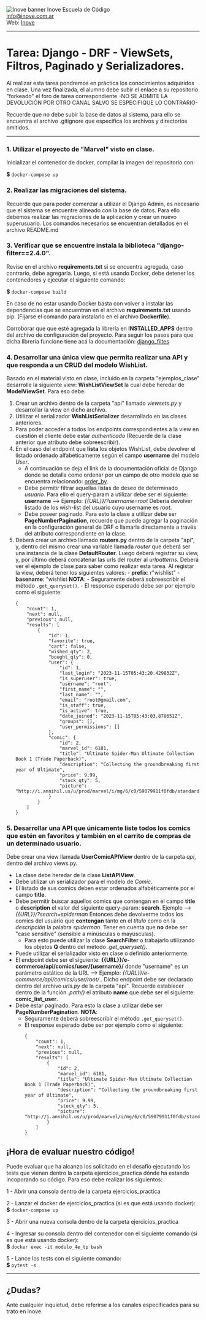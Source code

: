 ![Inove banner](/inove.jpg)
Inove Escuela de Código\
info@inove.com.ar\
Web: [Inove](http://inove.com.ar)

---
# Tarea: Django - DRF - ViewSets, Filtros, Paginado y Serializadores.

Al realizar esta tarea pondremos en práctica los conocimientos adquiridos en clase.
Una vez finalizada, el alumno debe subir el enlace a su repositorio "forkeado" el foro de tarea correspondiente -NO SE ADMITE LA DEVOLUCIÓN POR OTRO CANAL SALVO SE ESPECIFIQUE LO CONTRARIO- 

Recuerde que no debe subir la base de datos al sistema, para ello se encuentra el archivo .gitignore que especifica los archivos y directorios omitidos.

---


### 1. Utilizar el proyecto de "Marvel" visto en clase.
Inicializar el contenedor de docker, compilar la imagen del repositorio con:

**$** `docker-compose up` 


### 2. Realizar las migraciones del sistema.
Recuerde que para poder comenzar a utilizar el Django Admin, es necesario que el sistema se encuentre alineado con la base de datos. Para ello debemos realizar las migraciones de la aplicación y crear un nuevo superusuario.
Los comandos necesarios se encuentran detallados en el archivo README.md


### 3. Verificar que se encuentre instala la biblioteca "django-filter==2.4.0".
Revise en el archivo **requirements.txt** si se encuentra agregada, caso contrario,
debe agregarla. Luego, si está usando Docker, debe detener los contenedores y ejecutar el
siguiente comando:

**$** `docker-compose build`

En caso de no estar usando Docker basta con volver a instalar las dependencias que
se encuentran en el archivo **requirements.txt** usando pip. (Fijarse el comando para instalarlo en el archivo **Dockerfile**).

Corroborar que que esté agregada la librería en **INSTALLED_APPS** dentro del archivo de configuración del proyecto. Para seguir los pasos para que dicha librería funcione tiene acá la documentación: [django_filtes](https://django-filter.readthedocs.io/en/latest/guide/rest_framework.html#quickstart)


### 4. Desarrollar una única view que permita realizar una API y que responda a un CRUD del modelo WishList.
Basado en el material visto en clase, incluido en la carpeta "ejemplos_clase" desarrolle la siguiente view: **WishListViewSet** la cual debe heredar de **ModelViewSet**. Para eso debe:
  1) Crear un archivo dentro de la carpeta "api" llamado *viewsets.py* y desarrollar la view en dicho archivo.
  2) Utilizar el serializador **WishListSerializer** desarrollado en las clases anteriores.
  3) Para poder acceder a todos los endpoints correspondientes a la view en cuestión el cliente debe estar *authenticado* (Recuerde de la clase anterior que atributo debe sobreescribir).
  4) En el caso del endpoint que **lista** los objetos WishList, debe devolver el listado ordenado alfabéticamente según el campo **username** del modelo *User*.
     - A continuación se deja el link de la documentación oficial de Django donde se detalla como ordenar por un campo de otro modelo que se encuentra relacionado: [order_by](https://docs.djangoproject.com/en/3.2/ref/models/querysets/#order-by).
     - Debe permitir filtrar aquellas listas de deseo de determinado *usuario*. Para ello el query-param a utilizar debe ser el siguiente: **username** --> Ejemplo: *{{URL}}/?username=root* Debería devolver listado de los wish-list del usuario cuyo username es *root*.
     - Debe poseer paginado. Para esto la clase a utilizar debe ser **PageNumberPagination**, recuerde que puede agregar la paginación en la configuración general de DRF o llamarla directamente a través del atributo correspondiente en la clase.
  5) Deberá crear un archivo llamado **routers.py** dentro de la carpeta "api", y, dentro del mismo crear una variable llamada *router* que deberá ser una instancia de la clase **DefaultRouter**. Luego deberá registrar su view, y, por último deberá concatenar las urls del router al *urlpatterns*. Deberá ver el ejemplo de clase para saber como realizar esta tarea. Al registar la view, deberá tener los siguientes valores:
    - **prefix**: r"wishlist"
    - **basename**: "wishlist
  **NOTA**:
    - Seguramente deberá sobreescribir el método `.get_queryset()`.
    - El response esperado debe ser por ejemplo como el siguiente:
      ```
      {
          "count": 1,
          "next": null,
          "previous": null,
          "results": [
              {
                  "id": 1,
                  "favorite": true,
                  "cart": false,
                  "wished_qty": 2,
                  "bought_qty": 0,
                  "user": {
                      "id": 1,
                      "last_login": "2023-11-15T05:43:20.429832Z",
                      "is_superuser": true,
                      "username": "root",
                      "first_name": "",
                      "last_name": "",
                      "email": "root@gmail.com",
                      "is_staff": true,
                      "is_active": true,
                      "date_joined": "2023-11-15T05:43:03.878651Z",
                      "groups": [],
                      "user_permissions": []
                  },
                  "comic": {
                      "id": 2,
                      "marvel_id": 6181,
                      "title": "Ultimate Spider-Man Ultimate Collection Book 1 (Trade Paperback)",
                      "description": "Collecting the groundbreaking first year of Ultimate",
                      "price": 9.99,
                      "stock_qty": 5,
                      "picture": "http://i.annihil.us/u/prod/marvel/i/mg/6/c0/59079911f0fdb/standard_xlarge.jpg"
                  }
              }
          ]
      }
      ```


### 5. Desarrollar una API que únicamente liste todos los comics que estén en favoritos y también en el carrito de compras de un determinado usuario.
Debe crear una view llamada **UserComicAPIView** dentro de la carpeta *api*, dentro del archivo views.py.
- La clase debe heredar de la clase **ListAPIView**.
- Debe utilizar un serializador para el modelo de *Comic*.
- El listado de sus comics deben estar ordenados alfabéticamente por el campo **title**.
- Debe permitir buscar aquellos comics que contengan en el campo **title** o **description** el valor del siguiente query-param: **search**. Ejemplo --> *{{URL}}/?search=spiderman* Entonces debe devolverme todos los comics del usuario que **contengan** tanto en el *título* como en la *descripción* la palabra *spiderman*. Tener en cuenta que **no** debe ser "case sensitive" (sensible a minúsculas o mayúsculas).
  - Para esto puede utilizar la clase **SearchFilter** o trabajarlo utilizando los objetos **Q** dentro del método *.get_queryset().*
- Puede utilizar el serializador visto en clase o definido anteriormente.
- El endpoint debe ser el siguiente: **{{URL}}/e-commerce/api/comics/user/{username}/** donde "username" es un parámetro estático de la URL --> Ejemplo: *{{URL}}/e-commerce/api/comics/user/root/*.. Dicho endpoint debe ser declarado dentro del archivo *urls.py* de la carpeta "api". Recuerde establecer dentro de la función *.path()* el atributo **name** que debe ser el siguiente: **comic_list_user**.
- Debe estar paginado. Para esto la clase a utilizar debe ser **PageNumberPagination**.
**NOTA**:
  - Seguramente deberá sobreescribir el método `.get_queryset()`.
  - El response esperado debe ser por ejemplo como el siguiente:
    ```
    {
        "count": 1,
        "next": null,
        "previous": null,
        "results": [
            {
                "id": 2,
                "marvel_id": 6181,
                "title": "Ultimate Spider-Man Ultimate Collection Book 1 (Trade Paperback)",
                "description": "Collecting the groundbreaking first year of Ultimate",
                "price": 9.99,
                "stock_qty": 5,
                "picture": "http://i.annihil.us/u/prod/marvel/i/mg/6/c0/59079911f0fdb/standard_xlarge.jpg"
            }
        ]
    }
    ```




## ¡Hora de evaluar nuestro código!
Puede evaluar que ha alcanzo los solicitado en el desafio ejecutando los tests que vienen dentro la carpeta ejercicios_practica dónde ha estando incoporando su código. Para eso debe realizar los siguientos:

1 - Abrir una consola dentro de la carpeta ejercicios_practica

2 - Lanzar el docker de ejercicios_practica (si es que está usando docker):\
**$** `docker-compose up`

3 - Abrir una nueva consola dentro de la carpeta ejercicios_practica

4 - Ingresar su consola dentro del contenedor con el siguiente comando (si es que está usando docker):\
**$** `docker exec -it modulo_4e_tp bash`

5 - Lance los tests con el siguiente comando:\
**$** `pytest -s`

---

## ¿Dudas?
Ante cualquier inquietud, debe referirse a los canales especificados para su trato en inove.
